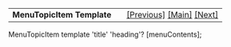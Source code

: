 ---
---
<table width="100%" data-border="0" data-cellspacing="0"
data-cellpadding="3" data-bgcolor="#C0C0C0">
<colgroup>
<col style="width: 50%" />
<col style="width: 50%" />
</colgroup>
<tbody>
<tr>
<td style="text-align: left;"><strong>MenuTopicItem Template<br />
</strong></td>
<td style="text-align: right;"><a
href="menulongtopicitemtemplate.html">[Previous]</a> <a
href="generalintroduction.html">[Main]</a> <a
href="misctopictemplate.html">[Next]</a></td>
</tr>
</tbody>
</table>

  
MenuTopicItem template 'title' 'heading'? \[menuContents\];  
  
